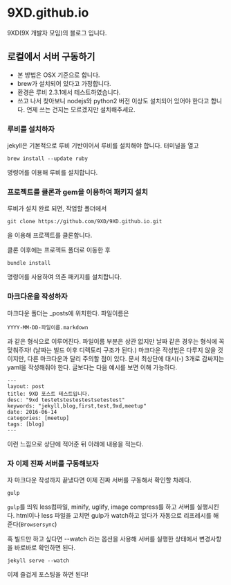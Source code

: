 # 9XD.github.io
9XD(9X 개발자 모임)의 블로그 입니다.

## 로컬에서 서버 구동하기
- 본 방법은 OSX 기준으로 합니다.
- brew가 설치되어 있다고 가정합니다.
- 환경은 루비 2.3.1에서 테스트하였습니다. 
- 쓰고 나서 찾아보니 nodejs와 python2 버전 이상도 설치되어 있어야 한다고 합니다. 언제 쓰는 건지는 모르겠지만 설치해주세요.

### 루비를 설치하자
jekyll은 기본적으로 루비 기반이어서 루비를 설치해야 합니다.
터미널을 열고 

`brew install --update ruby`

명령어를 이용해 루비를 설치합니다.

### 프로젝트를 클론과 gem을 이용하여 패키지 설치
루비가 설치 완료 되면, 작업할 폴더에서

`git clone https://github.com/9XD/9XD.github.io.git`

을 이용해 프로젝트를 클론합니다.

클론 이후에는 프로젝트 폴더로 이동한 후 

`bundle install`

명령어를 사용하여 의존 패키지를 설치합니다.

### 마크다운을 작성하자
마크다운 폴더는 _posts에 위치한다. 파일이름은

`YYYY-MM-DD-파일이름.markdown`

과 같은 형식으로 이루어진다. 파일이름 부분은 상관 없지만 날짜 같은 경우는 형식에 꼭 맞춰주자! (날짜는 빌드 이후 디렉토리 구조가 된다.)
마크다운 작성법은 다루지 않을 것이지만, 다른 마크다운과 달리 주의할 점이 있다. 문서 최상단에 대시(-) 3개로 감싸지는 yaml을 작성해줘야 한다. 글보다는 다음 예시를 보면 이해 가능하다.
```
---
layout: post
title: 9XD 포스트 테스트입니다.
desc: "9xd testetstestestestsetestest"
keywords: "jekyll,blog,first,test,9xd,meetup"
date: 2016-06-14
categories: [meetup]
tags: [blog]
--- 
```
이런 느낌으로 상단에 적어준 뒤 아래에 내용을 적는다.

### 자 이제 진짜 서버를 구동해보자
자 마크다운 작성까지 끝냈다면 이제 진짜 서버를 구동해서 확인할 차례다.

```shell
gulp
```
`gulp`를 띄워 less컴파일, minify, uglify, image compress를 하고 서버를 실행시킨다.
html이나 less 파일을 고치면 gulp가 watch하고 있다가 자동으로 리프레시를 해 준다(`Browsersync`)

혹 빌드만 하고 싶다면 --watch 라는 옵션을 사용해 서버를 실행한 상태에서 변경사항을 바로바로 확인하면 된다.

```shell
jekyll serve --watch
```

이제 즐겁게 포스팅을 하면 된다!
